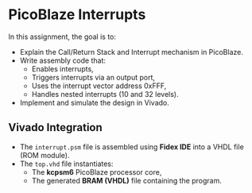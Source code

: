# PicoBlaze Interrupts

In this assignment, the goal is to:

- Explain the Call/Return Stack and Interrupt mechanism in PicoBlaze.  
- Write assembly code that:  
  - Enables interrupts,  
  - Triggers interrupts via an output port,  
  - Uses the interrupt vector address 0xFFF,  
  - Handles nested interrupts (10 and 32 levels).  
- Implement and simulate the design in Vivado.

## Vivado Integration

- The `interrupt.psm` file is assembled using **Fidex IDE** into a VHDL file (ROM module).
- The `top.vhd` file instantiates:
  - The **kcpsm6** PicoBlaze processor core,
  - The generated **BRAM (VHDL)** file containing the program.
